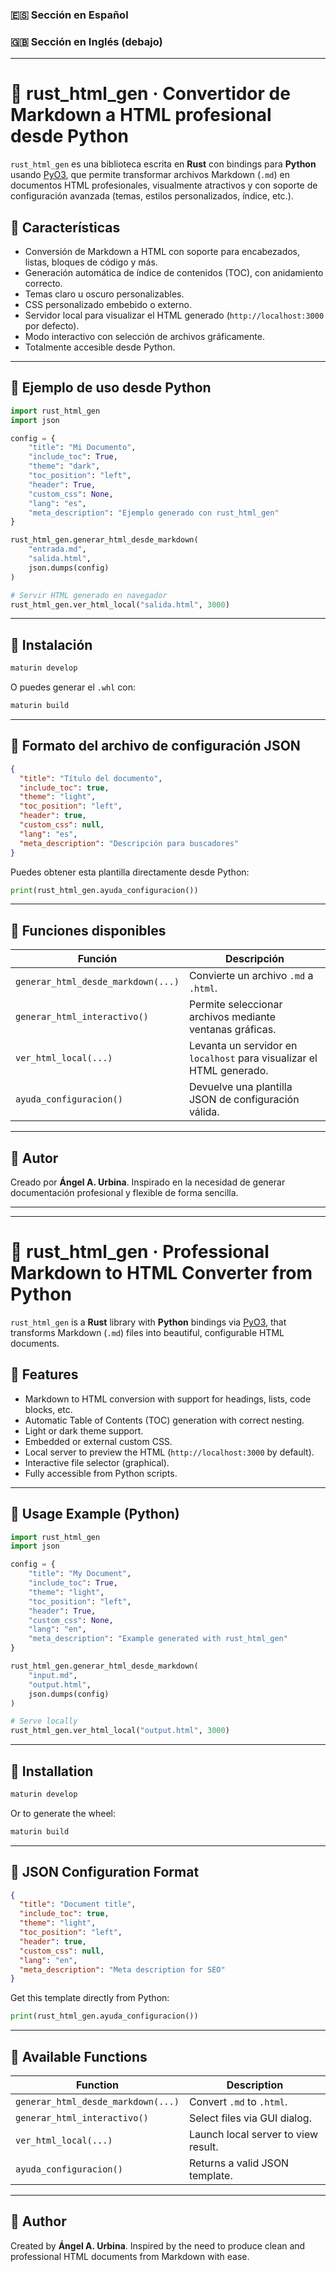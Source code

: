 ### 🇪🇸 Sección en Español

### 🇬🇧 Sección en Inglés (debajo)

---

# 🦀 rust_html_gen · Convertidor de Markdown a HTML profesional desde Python

`rust_html_gen` es una biblioteca escrita en **Rust** con bindings para **Python** usando [PyO3](https://pyo3.rs/), que permite transformar archivos Markdown (`.md`) en documentos HTML profesionales, visualmente atractivos y con soporte de configuración avanzada (temas, estilos personalizados, índice, etc.).

## 🚀 Características

- Conversión de Markdown a HTML con soporte para encabezados, listas, bloques de código y más.
- Generación automática de índice de contenidos (TOC), con anidamiento correcto.
- Temas claro u oscuro personalizables.
- CSS personalizado embebido o externo.
- Servidor local para visualizar el HTML generado (`http://localhost:3000` por defecto).
- Modo interactivo con selección de archivos gráficamente.
- Totalmente accesible desde Python.

---

## 🧪 Ejemplo de uso desde Python

```python
import rust_html_gen
import json

config = {
    "title": "Mi Documento",
    "include_toc": True,
    "theme": "dark",
    "toc_position": "left",
    "header": True,
    "custom_css": None,
    "lang": "es",
    "meta_description": "Ejemplo generado con rust_html_gen"
}

rust_html_gen.generar_html_desde_markdown(
    "entrada.md",
    "salida.html",
    json.dumps(config)
)

# Servir HTML generado en navegador
rust_html_gen.ver_html_local("salida.html", 3000)
````

---

## 🧰 Instalación

```bash
maturin develop
```

O puedes generar el `.whl` con:

```bash
maturin build
```

---

## 📝 Formato del archivo de configuración JSON

```json
{
  "title": "Título del documento",
  "include_toc": true,
  "theme": "light",
  "toc_position": "left",
  "header": true,
  "custom_css": null,
  "lang": "es",
  "meta_description": "Descripción para buscadores"
}
```

Puedes obtener esta plantilla directamente desde Python:

```python
print(rust_html_gen.ayuda_configuracion())
```

---

## 🧭 Funciones disponibles

| Función                            | Descripción                                                          |
| ---------------------------------- | -------------------------------------------------------------------- |
| `generar_html_desde_markdown(...)` | Convierte un archivo `.md` a `.html`.                                |
| `generar_html_interactivo()`       | Permite seleccionar archivos mediante ventanas gráficas.             |
| `ver_html_local(...)`              | Levanta un servidor en `localhost` para visualizar el HTML generado. |
| `ayuda_configuracion()`            | Devuelve una plantilla JSON de configuración válida.                 |

---

## 👤 Autor

Creado por **Ángel A. Urbina**.
Inspirado en la necesidad de generar documentación profesional y flexible de forma sencilla.

---

---

# 🦀 rust\_html\_gen · Professional Markdown to HTML Converter from Python

`rust_html_gen` is a **Rust** library with **Python** bindings via [PyO3](https://pyo3.rs/), that transforms Markdown (`.md`) files into beautiful, configurable HTML documents.

## 🚀 Features

* Markdown to HTML conversion with support for headings, lists, code blocks, etc.
* Automatic Table of Contents (TOC) generation with correct nesting.
* Light or dark theme support.
* Embedded or external custom CSS.
* Local server to preview the HTML (`http://localhost:3000` by default).
* Interactive file selector (graphical).
* Fully accessible from Python scripts.

---

## 🧪 Usage Example (Python)

```python
import rust_html_gen
import json

config = {
    "title": "My Document",
    "include_toc": True,
    "theme": "light",
    "toc_position": "left",
    "header": True,
    "custom_css": None,
    "lang": "en",
    "meta_description": "Example generated with rust_html_gen"
}

rust_html_gen.generar_html_desde_markdown(
    "input.md",
    "output.html",
    json.dumps(config)
)

# Serve locally
rust_html_gen.ver_html_local("output.html", 3000)
```

---

## 🧰 Installation

```bash
maturin develop
```

Or to generate the wheel:

```bash
maturin build
```

---

## 📝 JSON Configuration Format

```json
{
  "title": "Document title",
  "include_toc": true,
  "theme": "light",
  "toc_position": "left",
  "header": true,
  "custom_css": null,
  "lang": "en",
  "meta_description": "Meta description for SEO"
}
```

Get this template directly from Python:

```python
print(rust_html_gen.ayuda_configuracion())
```

---

## 🧭 Available Functions

| Function                           | Description                         |
| ---------------------------------- | ----------------------------------- |
| `generar_html_desde_markdown(...)` | Convert `.md` to `.html`.           |
| `generar_html_interactivo()`       | Select files via GUI dialog.        |
| `ver_html_local(...)`              | Launch local server to view result. |
| `ayuda_configuracion()`            | Returns a valid JSON template.      |

---

## 👤 Author

Created by **Ángel A. Urbina**.
Inspired by the need to produce clean and professional HTML documents from Markdown with ease.

```


